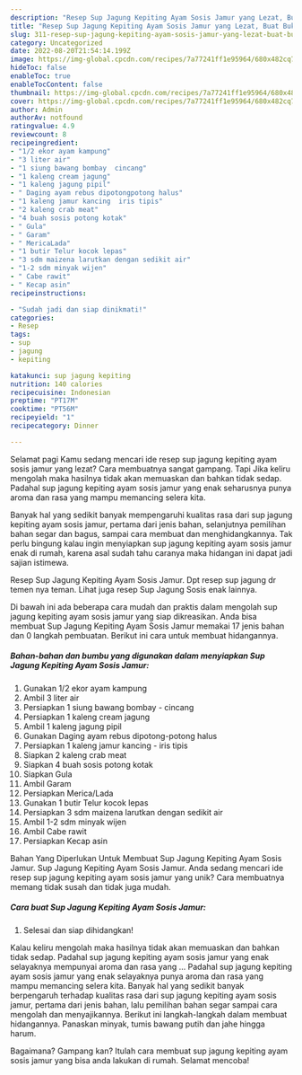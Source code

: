 ```yaml
---
description: "Resep Sup Jagung Kepiting Ayam Sosis Jamur yang Lezat, Buat Buka Puasa Menggugah Selera"
title: "Resep Sup Jagung Kepiting Ayam Sosis Jamur yang Lezat, Buat Buka Puasa Menggugah Selera"
slug: 311-resep-sup-jagung-kepiting-ayam-sosis-jamur-yang-lezat-buat-buka-puasa-menggugah-selera
category: Uncategorized
date: 2022-08-20T21:54:14.199Z
image: https://img-global.cpcdn.com/recipes/7a77241ff1e95964/680x482cq70/sup-jagung-kepiting-ayam-sosis-jamur-foto-resep-utama.jpg
hideToc: false
enableToc: true
enableTocContent: false
thumbnail: https://img-global.cpcdn.com/recipes/7a77241ff1e95964/680x482cq70/sup-jagung-kepiting-ayam-sosis-jamur-foto-resep-utama.jpg
cover: https://img-global.cpcdn.com/recipes/7a77241ff1e95964/680x482cq70/sup-jagung-kepiting-ayam-sosis-jamur-foto-resep-utama.jpg
author: Admin
authorAv: notfound
ratingvalue: 4.9
reviewcount: 8
recipeingredient:
- "1/2 ekor ayam kampung"
- "3 liter air"
- "1 siung bawang bombay  cincang"
- "1 kaleng cream jagung"
- "1 kaleng jagung pipil"
- " Daging ayam rebus dipotongpotong halus"
- "1 kaleng jamur kancing  iris tipis"
- "2 kaleng crab meat"
- "4 buah sosis potong kotak"
- " Gula"
- " Garam"
- " MericaLada"
- "1 butir Telur kocok lepas"
- "3 sdm maizena larutkan dengan sedikit air"
- "1-2 sdm minyak wijen"
- " Cabe rawit"
- " Kecap asin"
recipeinstructions:

- "Sudah jadi dan siap dinikmati!"
categories:
- Resep
tags:
- sup
- jagung
- kepiting

katakunci: sup jagung kepiting 
nutrition: 140 calories
recipecuisine: Indonesian
preptime: "PT17M"
cooktime: "PT56M"
recipeyield: "1"
recipecategory: Dinner

---
```



Selamat pagi Kamu sedang mencari ide resep sup jagung kepiting ayam sosis jamur yang lezat? Cara membuatnya sangat gampang. Tapi Jika keliru mengolah maka hasilnya tidak akan memuaskan dan bahkan tidak sedap. Padahal sup jagung kepiting ayam sosis jamur yang enak seharusnya punya aroma dan rasa yang mampu memancing selera kita.


Banyak hal yang sedikit banyak mempengaruhi kualitas rasa dari sup jagung kepiting ayam sosis jamur, pertama dari jenis bahan, selanjutnya pemilihan bahan segar dan bagus, sampai cara membuat dan menghidangkannya. Tak perlu bingung kalau ingin menyiapkan sup jagung kepiting ayam sosis jamur enak di rumah, karena asal sudah tahu caranya maka hidangan ini dapat jadi sajian istimewa.

Resep Sup Jagung Kepiting Ayam Sosis Jamur. Dpt resep sup jagung dr temen nya teman. Lihat juga resep Sup Jagung Sosis enak lainnya.


Di bawah ini ada beberapa cara mudah dan praktis dalam mengolah sup jagung kepiting ayam sosis jamur yang siap dikreasikan. Anda bisa membuat Sup Jagung Kepiting Ayam Sosis Jamur memakai 17 jenis bahan dan 0 langkah pembuatan. Berikut ini cara untuk membuat hidangannya.

<!--inarticleads1-->

##### Bahan-bahan dan bumbu yang digunakan dalam menyiapkan Sup Jagung Kepiting Ayam Sosis Jamur:

1. Gunakan 1/2 ekor ayam kampung
1. Ambil 3 liter air
1. Persiapkan 1 siung bawang bombay - cincang
1. Persiapkan 1 kaleng cream jagung
1. Ambil 1 kaleng jagung pipil
1. Gunakan  Daging ayam rebus dipotong-potong halus
1. Persiapkan 1 kaleng jamur kancing - iris tipis
1. Siapkan 2 kaleng crab meat
1. Siapkan 4 buah sosis potong kotak
1. Siapkan  Gula
1. Ambil  Garam
1. Persiapkan  Merica/Lada
1. Gunakan 1 butir Telur kocok lepas
1. Persiapkan 3 sdm maizena larutkan dengan sedikit air
1. Ambil 1-2 sdm minyak wijen
1. Ambil  Cabe rawit
1. Persiapkan  Kecap asin


Bahan Yang Diperlukan Untuk Membuat Sup Jagung Kepiting Ayam Sosis Jamur. Sup Jagung Kepiting Ayam Sosis Jamur. Anda sedang mencari ide resep sup jagung kepiting ayam sosis jamur yang unik? Cara membuatnya memang tidak susah dan tidak juga mudah. 

<!--inarticleads2-->

##### Cara buat Sup Jagung Kepiting Ayam Sosis Jamur:


1. Selesai dan siap dihidangkan!

Kalau keliru mengolah maka hasilnya tidak akan memuaskan dan bahkan tidak sedap. Padahal sup jagung kepiting ayam sosis jamur yang enak selayaknya mempunyai aroma dan rasa yang … Padahal sup jagung kepiting ayam sosis jamur yang enak selayaknya punya aroma dan rasa yang mampu memancing selera kita. Banyak hal yang sedikit banyak berpengaruh terhadap kualitas rasa dari sup jagung kepiting ayam sosis jamur, pertama dari jenis bahan, lalu pemilihan bahan segar sampai cara mengolah dan menyajikannya. Berikut ini langkah-langkah dalam membuat hidangannya. Panaskan minyak, tumis bawang putih dan jahe hingga harum. 

Bagaimana? Gampang kan? Itulah cara membuat sup jagung kepiting ayam sosis jamur yang bisa anda lakukan di rumah. Selamat mencoba!
